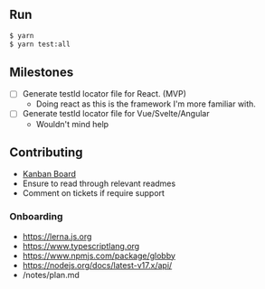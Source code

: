 ## Run

```sh
$ yarn
$ yarn test:all
```

## Milestones

-  [ ] Generate testId locator file for React. (MVP)
   -  Doing react as this is the framework I'm more familiar with.
-  [ ] Generate testId locator file for Vue/Svelte/Angular
   -  Wouldn't mind help

## Contributing

- [Kanban Board](https://github.com/users/craigwh10/projects/2/views/1)
- Ensure to read through relevant readmes
- Comment on tickets if require support

### Onboarding

- https://lerna.js.org
- https://www.typescriptlang.org
- https://www.npmjs.com/package/globby
- https://nodejs.org/docs/latest-v17.x/api/
- /notes/plan.md
